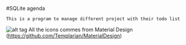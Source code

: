 #SQLite agenda

    This is a program to manage different project with their todo list
![alt tag](http://www.microsoftinsider.es/wp-content/uploads/2014/11/visualstudio.png)
All the icons commes from Material Design (https://github.com/Templarian/MaterialDesign)